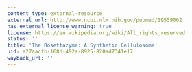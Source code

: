 ```yaml
---
content_type: external-resource
external_url: http://www.ncbi.nlm.nih.gov/pubmed/19559062
has_external_license_warning: true
license: https://en.wikipedia.org/wiki/All_rights_reserved
status: ''
title: 'The Rosettazyme: A Synthetic Cellulosome'
uid: a27aacfb-168d-492a-8925-820ad7341e17
wayback_url: ''
---
```

